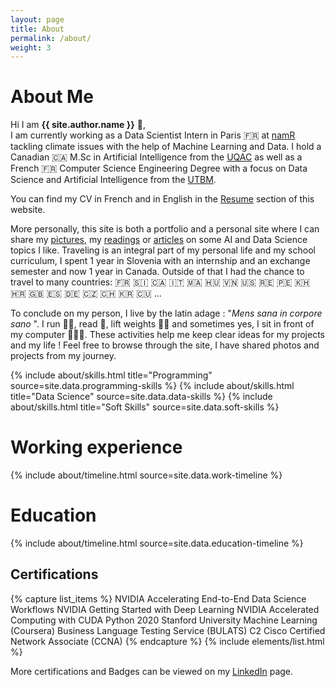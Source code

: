 ```yaml
---
layout: page
title: About
permalink: /about/
weight: 3
---
```


# **About Me**

Hi I am **{{ site.author.name }}** :wave:,<br>
I am currently working as a Data Scientist Intern in Paris :fr: at <a href="https://namr.com/" target="_blank">namR</a> tackling climate issues with the help of Machine Learning and Data. I hold a Canadian :canada: M.Sc in Artificial Intelligence from the <a href="https://www.uqac.ca/" target="_blank">UQAC</a> as well as a French :fr: Computer Science Engineering Degree with a focus on Data Science and Artificial Intelligence from the <a href="https://www.utbm.fr/" target="_blank">UTBM</a>.

You can find my CV in French and in English in the <a href="https://clementdelteil.com/CV/" target="_blank">Resume</a> section of this website.

More personally, this site is both a portfolio and a personal site where I can share my <a href="https://clementdelteil.com/photography/" target="_blank">pictures</a>, my <a href="https://clementdelteil.com/reading/" target="_blank">readings</a> or <a href="https://clementdelteil.com/blog/" target="_blank">articles</a> on some AI and Data Science topics I like. Traveling is an integral part of my personal life and my school curriculum, I spent 1 year in Slovenia with an internship and an exchange semester and now 1 year in Canada. Outside of that I had the chance to travel to many countries: :fr: :slovenia: :canada: :it: :morocco: :hungary: :vietnam: :us: :reunion: :peru: :cambodia: :croatia: :gb: :es: :de: :czech_republic: :switzerland: :kr: :cuba: ...

To conclude on my person, I live by the latin adage : "<em>Mens sana in corpore sano</em> ". I run 🏃🏻, read 📔, lift weights 🏋🏻 and sometimes yes, I sit in front of my computer 👨🏻‍💻. These activities help me keep clear ideas for my projects and my life ! Feel free to browse through the site, I have shared photos and projects from my journey.


<div class="row">
{% include about/skills.html title="Programming" source=site.data.programming-skills %}
{% include about/skills.html title="Data Science" source=site.data.data-skills %}
{% include about/skills.html title="Soft Skills" source=site.data.soft-skills %}
</div>

# **Working experience**
<div class="row">
{% include about/timeline.html source=site.data.work-timeline %}
</div>

# **Education**
<div class="row">
{% include about/timeline.html source=site.data.education-timeline %}
</div>

<h2 class="mb-3">Certifications</h2>
{% capture list_items %}
NVIDIA Accelerating End-to-End Data Science Workflows
NVIDIA Getting Started with Deep Learning
NVIDIA Accelerated Computing with CUDA Python 2020
Stanford University Machine Learning (Coursera)
Business Language Testing Service (BULATS) C2
Cisco Certified Network Associate (CCNA)
{% endcapture %}
{% include elements/list.html %}

More certifications and Badges can be viewed on my <a href="https://www.linkedin.com/in/clementdelteil/details/certifications/" target="_blank">LinkedIn</a> page.
